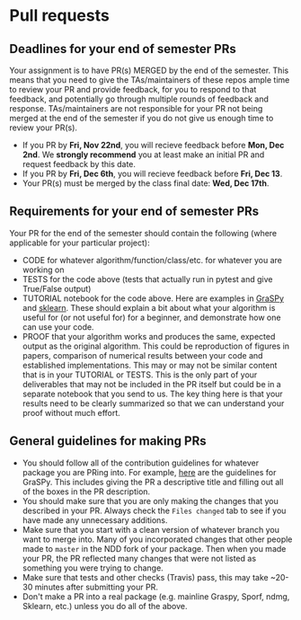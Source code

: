 # Pull requests

## Deadlines for your end of semester PRs
Your assignment is to have PR(s) MERGED by the end of the semester. This means that you need to give the TAs/maintainers of these repos ample time to review your PR and provide feedback, for you to respond to that feedback, and potentially go through multiple rounds of feedback and response. TAs/maintainers are not responsible for your PR not being merged at the end of the semester if you do not give us enough time to review your PR(s).
 - If you PR by **Fri, Nov 22nd**, you will recieve feedback before **Mon, Dec 2nd**. We **strongly recommend** you at least make an initial PR and request feedback by this date. 
 - If you PR by **Fri, Dec 6th**, you will recieve feedback before **Fri, Dec 13**. 
 - Your PR(s) must be merged by the class final date: **Wed, Dec 17th**.

## Requirements for your end of semester PRs
Your PR for the end of the semester should contain the following (where applicable for your particular project): 
 - CODE for whatever algorithm/function/class/etc. for whatever you are working on 
 - TESTS for the code above (tests that actually run in pytest and give True/False output)
 - TUTORIAL notebook for the code above. Here are examples in [GraSPy](https://graspy.neurodata.io/tutorial.html) and [sklearn](https://scikit-learn.org/stable/tutorial/index.html). These should explain a bit about what your algorithm is useful for (or not useful for) for a beginner, and demonstrate how one can use your code.
 - PROOF that your algorithm works and produces the same, expected output as the original algorithm. This could be reproduction of figures in papers, comparison of numerical results between your code and established implementations. This may or may not be similar content that is in your TUTORIAL or TESTS. This is the only part of your deliverables that may not be included in the PR itself but could be in a separate notebook that you send to us. The key thing here is that your results need to be clearly summarized so that we can understand your proof without much effort.

## General guidelines for making PRs
 - You should follow all of the contribution guidelines for whatever package you are PRing into. For example, [here](https://graspy.neurodata.io/contributing.html) are the guidelines for GraSPy. This includes giving the PR a descriptive title and filling out all of the boxes in the PR description.
 - You should make sure that you are only making the changes that you described in your PR. Always check the `Files changed` tab to see if you have made any unnecessary additions.
 - Make sure that you start with a clean version of whatever branch you want to merge into. Many of you incorporated changes that other people made to `master` in the NDD fork of your package. Then when you made your PR, the PR reflected many changes that were not listed as something you were trying to change. 
 - Make sure that tests and other checks (Travis) pass, this may take ~20-30 minutes after submitting your PR.
 - Don't make a PR into a real package (e.g. mainline Graspy, Sporf, ndmg, Sklearn, etc.) unless you do all of the above.


